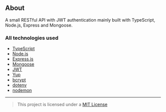 ## About

A small RESTful API with JWT authentication mainly built with TypeScript, Node.js, Express and Mongoose.

### All technologies used
- [TypeScript](https://www.typescriptlang.org/)
- [Node.js](https://nodejs.org/en/)
- [Express.js](https://github.com/expressjs/express)
- [Mongoose](https://github.com/Automattic/mongoose)
- [JWT](https://github.com/auth0/node-jsonwebtoken)
- [Yup](https://github.com/jquense/yup)
- [bcrypt](https://github.com/kelektiv/node.bcrypt.js)
- [dotenv](https://github.com/motdotla/dotenv)
- [nodemon](https://github.com/remy/nodemon)

---

> This project is licensed under a [MIT License](https://github.com/felpshn/rest-api/blob/master/LICENSE)